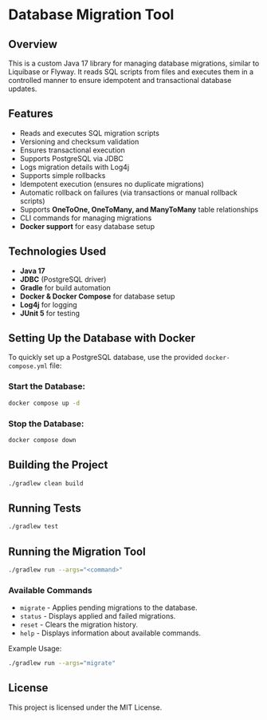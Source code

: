 # Database Migration Tool

## Overview
This is a custom Java 17 library for managing database migrations, similar to Liquibase or Flyway. It reads SQL scripts from files and executes them in a controlled manner to ensure idempotent and transactional database updates.

## Features
- Reads and executes SQL migration scripts
- Versioning and checksum validation
- Ensures transactional execution
- Supports PostgreSQL via JDBC
- Logs migration details with Log4j
- Supports simple rollbacks
- Idempotent execution (ensures no duplicate migrations)
- Automatic rollback on failures (via transactions or manual rollback scripts)
- Supports **OneToOne, OneToMany, and ManyToMany** table relationships
- CLI commands for managing migrations
- **Docker support** for easy database setup

## Technologies Used
- **Java 17**
- **JDBC** (PostgreSQL driver)
- **Gradle** for build automation
- **Docker & Docker Compose** for database setup
- **Log4j** for logging
- **JUnit 5** for testing

## Setting Up the Database with Docker
To quickly set up a PostgreSQL database, use the provided `docker-compose.yml` file:

### Start the Database:
```sh
docker compose up -d
```  

### Stop the Database:
```sh
docker compose down
```  

## Building the Project
```sh
./gradlew clean build
```  

## Running Tests
```sh
./gradlew test
```  

## Running the Migration Tool
```sh
./gradlew run --args="<command>"
```  

### Available Commands
- `migrate` - Applies pending migrations to the database.
- `status` - Displays applied and failed migrations.
- `reset` - Clears the migration history.
- `help` - Displays information about available commands.

Example Usage:
```sh
./gradlew run --args="migrate"
```  

## License
This project is licensed under the MIT License.